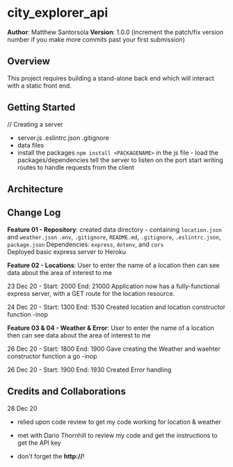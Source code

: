 # city_explorer_api

**Author**: Matthew Santorsola
**Version**: 1.0.0 (increment the patch/fix version number if you make more commits past your first submission)

## Overview

This project requires building a stand-alone back end which will interact with a static front end.

## Getting Started
<!-- What are the steps that a user must take in order to build this app on their own machine and get it running? -->

// Creating a server

- server.js .eslintrc.json .gitignore
- data files
- install the packages `npm install <PACKAGENAME>`
in the js file - load the packages/dependencies
tell the server to listen on the port
start writing routes to handle requests from the client

## Architecture
<!-- Provide a detailed description of the application design. What technologies (languages, libraries, etc) you're using, and any other relevant design information. -->

## Change Log

__Feature 01 - Repository__:
created data directory - containing `location.json` and `weather.json`
`.env`, `.gitignore`, `README.md`, `.gitignore`, `.eslintrc.json`, `package.json`
Dependencies: `express`, `dotenv`, and `cors`  
Deployed basic express server to Heroku

__Feature 02 - Locations__: User to enter the name of a location then can see data about the area of interest to me

23 Dec 20 - Start: 2000 End: 21000
Application now has a fully-functional express server, with a GET route for the location resource.

24 Dec 20 - Start: 1300 End: 1530
Created location and location constructor function -inop

__Feature 03 & 04 - Weather & Error__: User to enter the name of a location then can see data about the area of interest to me

26 Dec 20 - Start: 1800 End: 1900
Gave creating the Weather and waehter constructor function a go -inop

26 Dec 20 - Start: 1900 End: 1930
Created Error handling

## Credits and Collaborations

28 Dec 20 

- relied upon code review to get my code working for location & weather
- met with Dario Thornhill to review my code and get the instructions to get the API key

- don't forget the **http://**!